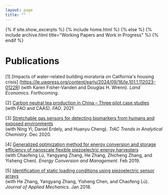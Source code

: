 ```yaml
---
layout: page
title: ""
---
```


{% if site.show_excerpts %}
  {% include home.html %}
{% else %}
  {% include archive.html title="Working Papers and Work in Progress" %}
{% endif %}

<h2 style="font-size:28px;">Publications</h2>   

[1] [Impacts of water-related building moratoria on California's housing crisis] (https://le.uwpress.org/content/early/2024/09/16/le.101.1.112023-0122R)
(with Karen Fisher-Vanden and Douglas H. Wrenn). *Land Economics*. Forthcoming. 

[2] [Carbon neutral tea production in China – Three pilot case studies](https://openknowledge.fao.org/items/093109de-3e5f-4a81-99fe-bb5fdbd17536)  
(with FAO and CAAS). *FAO*. 2021

[3] [Stretchable gas sensors for detecting biomarkers from humans and exposed environments](https://www.sciencedirect.com/science/article/abs/pii/S0165993620303149)  
(with Ning Yi, Daniel Erdely, and Huanyu Cheng). *TrAC Trends in Analytical Chemistry*. Dec 2020.   

[4] [Generalized optimization method for energy conversion and storage efficiency of nanoscale flexible piezoelectric energy harvesters](https://www.sciencedirect.com/science/article/abs/pii/S019689041831402X)  
(with Chaofeng Lü, Yangyang Zhang, He Zhang, Zhicheng Zhang, and Yisheng Chen). *Energy Conversion and Management*. Feb 2019.

[5] [Identification of static loading conditions using piezoelectric sensor arrays](https://asmedigitalcollection.asme.org/appliedmechanics/article-abstract/85/1/011008/473502/Identification-of-Static-Loading-Conditions-Using)  
(with He Zhang, Yangyang Zhang, Yisheng Chen, and Chaofeng Lü). *Journal of Applied Mechanics*. Jan 2018.
